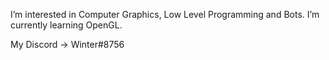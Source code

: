 I’m interested in Computer Graphics, Low Level Programming and Bots.
I’m currently learning OpenGL.

My Discord -> Winter#8756
